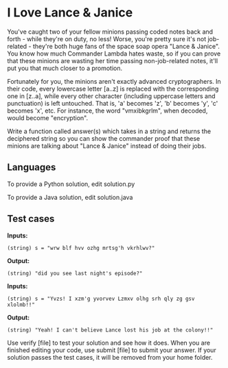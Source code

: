 # I Love Lance & Janice

You've caught two of your fellow minions passing coded notes back and forth - while they're on duty, no less! Worse, you're pretty sure it's not job-related - they're both huge fans of the space soap opera "Lance & Janice". You know how much Commander Lambda hates waste, so if you can prove that these minions are wasting her time passing non-job-related notes, it'll put you that much closer to a promotion. 

Fortunately for you, the minions aren't exactly advanced cryptographers. In their code, every lowercase letter [a..z] is replaced with the corresponding one in [z..a], while every other character (including uppercase letters and punctuation) is left untouched.  That is, 'a' becomes 'z', 'b' becomes 'y', 'c' becomes 'x', etc.  For instance, the word "vmxibkgrlm", when decoded, would become "encryption".

Write a function called answer(s) which takes in a string and returns the deciphered string so you can show the commander proof that these minions are talking about "Lance & Janice" instead of doing their jobs.


## Languages

To provide a Python solution, edit solution.py

To provide a Java solution, edit solution.java

## Test cases

**Inputs:**

	(string) s = "wrw blf hvv ozhg mrtsg'h vkrhlwv?"
    
**Output:**

	(string) "did you see last night's episode?"

**Inputs:**

    (string) s = "Yvzs! I xzm'g yvorvev Lzmxv olhg srh qly zg gsv xlolmb!!"
    
**Output:**

    (string) "Yeah! I can't believe Lance lost his job at the colony!!"
    
Use verify [file] to test your solution and see how it does. When you are finished editing your code, use submit [file] to submit your answer. If your solution passes the test cases, it will be removed from your home folder.